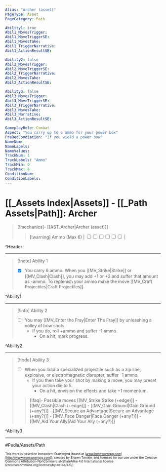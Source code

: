 ```yaml
---
Alias: "Archer (asset)"
PageType: Asset
PageCategory: Path

Ability1: true
Abil1_MovesTrigger:
Abil1_MoveTriggerSE: 
Abil1_MovesTake:
Abil1_TriggerNarrative:
Abil1_ActionResultSE:

Ability2: false
Abil2_MovesTrigger:
Abil2_MoveTriggerSE:
Abil2_TriggerNarrative:
Abil2_MovesTake:
Abil2_ActionResultSE:

Ability3: false
Abil3_MovesTrigger:
Abil3_MoveTriggerSE:
Abil3_TriggerNarrative:
Abil3_MovesTake:
Abil3_Narrative:
Abil3_ActionResultSE:

GameplayRole: Combat
Aspect: "You carry up to 6 ammo for your power box"
PreReqCondiation: "If you wield a power bow"
NameNum:
NameLabels:
NameValues:
TrackNum: 1
TrackLabels: "Ammo"
TrackMin: 0
TrackMax: 6
ConditionNum:
ConditionLabels:
---
```

# [[_Assets Index|Assets]] - [[_Path Assets|Path]]: Archer

> [!mechanics]- [[AST_Archer|Archer (asset)]]
> > [!warning] Ammo (Max 6) | <input type="checkbox" /><input type="checkbox" /><input type="checkbox" /><input type="checkbox" /><input type="checkbox" /><input type="checkbox" /> |

^Header

___
> [!note] Ability 1
> - [x] You carry 6 ammo. When you [[MV_Strike|Strike]] or [[MV_Clash|Clash]], you may add +1 or +2 and suffer that amount as -ammo. To replenish your ammo make the move [[MV_Craft Projectiles|Craft Projectiles]].

^Ability1

___
> [!info] Ability 2
> - [ ] You may [[MV_Enter the Fray|Enter The Fray]] by unleashing a volley of bow shots. 
> 	- If you do, roll +ammo and suffer -1 ammo.
> 		- On a hit, mark progress.

^Ability2

___
> [!todo] Ability 3
> - [ ] When you load a specialized projectile such as a zip line, explosive, or electromagnetic disrupter, suffer -1 ammo. 
> 	- If you then take your shot by making a move, you may preset your action die to 5. 
> 		- On a hit, envision the effects and take +1 momentum.
> >[!faq]- Possible moves
> >	[[MV_Strike|Strike (+edge)]] - [[MV_Clash|Clash (+edge)]] - [[MV_Gain Ground|Gain Ground (+any?)]] - [[MV_Secure an Advantage|Secure an Advantage (+any?)]] - [[MV_Face Danger|Face Danger (+any?)]] - [[MV_Aid Your Ally|Aid Your Ally (+any?)]]

^Ability3

___

#Pedia/Assets/Path 

<font size=-2>This work is based on Ironsworn: Starforged (found at [www.ironswornrpg.com](http://www.ironswornrpg.com)), created by Shawn Tomkin, and licensed for our use under the Creative Commons Attribution-NonCommercial-ShareAlike 4.0 International license  (creativecommons.org/licenses/by-nc-sa/4.0/).</font>